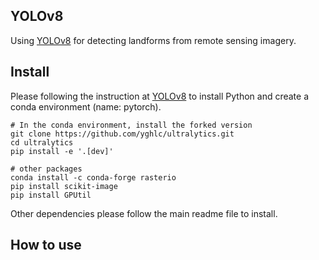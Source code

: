 ## YOLOv8
Using [YOLOv8](https://github.com/ultralytics/ultralytics) for detecting landforms 
from remote sensing imagery.

## Install
Please following the instruction at [YOLOv8](https://github.com/ultralytics/ultralytics) 
to install Python and create a conda environment (name: pytorch). 

```
# In the conda environment, install the forked version
git clone https://github.com/yghlc/ultralytics.git
cd ultralytics
pip install -e '.[dev]'

# other packages
conda install -c conda-forge rasterio
pip install scikit-image
pip install GPUtil

```

Other dependencies please follow the main readme file to install.

## How to use
